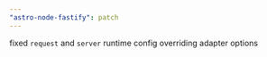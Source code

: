 ```yaml
---
"astro-node-fastify": patch
---
```


fixed `request` and `server` runtime config overriding adapter options
